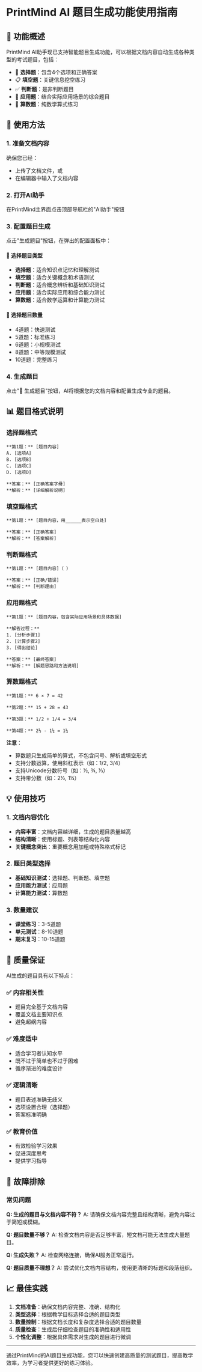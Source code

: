 # PrintMind AI 题目生成功能使用指南

## 🎯 功能概述

PrintMind AI助手现已支持智能题目生成功能，可以根据文档内容自动生成各种类型的考试题目，包括：

- 📝 **选择题**：包含4个选项和正确答案
- 📋 **填空题**：关键信息挖空练习
- ✅ **判断题**：是非判断题目
- 🎯 **应用题**：结合实际应用场景的综合题目
- 🔢 **算数题**：纯数学算式练习

## 🚀 使用方法

### 1. 准备文档内容
确保您已经：
- 上传了文档文件，或
- 在编辑器中输入了文档内容

### 2. 打开AI助手
在PrintMind主界面点击顶部导航栏的"AI助手"按钮

### 3. 配置题目生成
点击"生成题目"按钮，在弹出的配置面板中：

#### 📝 选择题目类型
- **选择题**：适合知识点记忆和理解测试
- **填空题**：适合关键概念和术语测试
- **判断题**：适合概念辨析和基础知识测试
- **应用题**：适合实际应用和综合能力测试
- **算数题**：适合数学运算和计算能力测试

#### 🔢 选择题目数量
- 4道题：快速测试
- 5道题：标准练习
- 6道题：小规模测试
- 8道题：中等规模测试
- 10道题：完整练习

### 4. 生成题目
点击"🎯 生成题目"按钮，AI将根据您的文档内容和配置生成专业的题目。

## 📊 题目格式说明

### 选择题格式
```
**第1题：** [题目内容]
A. [选项A]
B. [选项B] 
C. [选项C]
D. [选项D]

**答案：** [正确答案字母]
**解析：** [详细解析说明]
```

### 填空题格式
```
**第1题：** [题目内容，用______表示空白处]

**答案：** [正确答案]
**解析：** [答案解析]
```

### 判断题格式
```
**第1题：** [题目内容]（ ）

**答案：** [正确/错误]
**解析：** [判断理由]
```

### 应用题格式
```
**第1题：** [题目内容，包含实际应用场景和具体数据]

**解答过程：**
1. [分析步骤1]
2. [计算步骤2]
3. [得出结论]

**答案：** [最终答案]
**解析：** [解题思路和方法说明]
```

### 算数题格式
```
**第1题：** 6 × 7 = 42

**第2题：** 15 + 28 = 43

**第3题：** 1/2 + 1/4 = 3/4

**第4题：** 2½ - 1¼ = 1¼
```

**注意**：
- 算数题只生成简单的算式，不包含问号、解析或填空形式
- 支持分数运算，使用斜杠表示（如：1/2, 3/4）
- 支持Unicode分数符号（如：½, ¾, ⅓）
- 支持带分数（如：2½, 1¼）

## 💡 使用技巧

### 1. 文档内容优化
- **内容丰富**：文档内容越详细，生成的题目质量越高
- **结构清晰**：使用标题、列表等结构化内容
- **关键概念突出**：重要概念用加粗或特殊格式标记

### 2. 题目类型选择
- **基础知识测试**：选择题、判断题、填空题
- **应用能力测试**：应用题
- **计算能力测试**：算数题

### 3. 数量建议
- **课堂练习**：3-5道题
- **单元测试**：8-10道题
- **期末复习**：10-15道题

## 🎯 质量保证

AI生成的题目具有以下特点：

### ✅ 内容相关性
- 题目完全基于文档内容
- 覆盖文档主要知识点
- 避免超纲内容

### ✅ 难度适中
- 适合学习者认知水平
- 既不过于简单也不过于困难
- 循序渐进的难度设计

### ✅ 逻辑清晰
- 题目表述准确无歧义
- 选项设置合理（选择题）
- 答案标准明确

### ✅ 教育价值
- 有效检验学习效果
- 促进深度思考
- 提供学习指导

## 🔧 故障排除

### 常见问题

**Q: 生成的题目与文档内容不符？**
A: 请确保文档内容完整且结构清晰，避免内容过于简短或模糊。

**Q: 题目数量不够？**
A: 检查文档内容是否足够丰富，短文档可能无法生成大量题目。

**Q: 生成失败？**
A: 检查网络连接，确保AI服务正常运行。

**Q: 题目质量不理想？**
A: 尝试优化文档内容结构，使用更清晰的标题和段落组织。

## 📈 最佳实践

1. **文档准备**：确保文档内容完整、准确、结构化
2. **类型选择**：根据教学目标选择合适的题目类型
3. **数量控制**：根据文档长度和复杂度选择合适的题目数量
4. **质量检查**：生成后仔细检查题目的准确性和适用性
5. **个性化调整**：根据具体需求对生成的题目进行微调

---

通过PrintMind的AI题目生成功能，您可以快速创建高质量的测试题目，提高教学效率，为学习者提供更好的练习体验。
